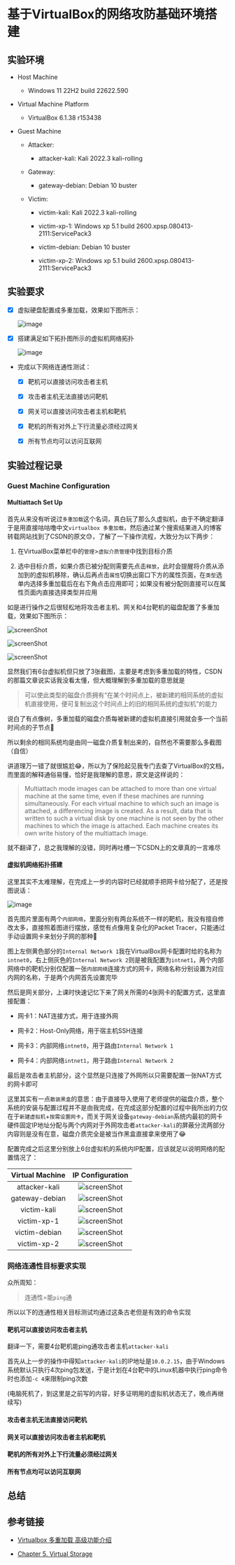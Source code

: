 # 基于VirtualBox的网络攻防基础环境搭建

## 实验环境

- Host Machine

  - Windows 11 22H2 build 22622.590

- Virtual Machine Platform

  - VirtualBox 6.1.38 r153438

- Guest Machine

  - Attacker:
  
    - attacker-kali: Kali 2022.3 kali-rolling

  - Gateway:
  
    - gateway-debian: Debian 10 buster

  - Victim:

    - victim-kali: Kali 2022.3 kali-rolling

    - victim-xp-1: Windows xp 5.1 build 2600.xpsp.080413-2111:ServicePack3

    - victim-debian: Debian 10 buster

    - victim-xp-2: Windows xp 5.1 build 2600.xpsp.080413-2111:ServicePack3

## 实验要求

- [x] 虚拟硬盘配置成多重加载，效果如下图所示：

  ![image](./img/vb-multi-attach.png)

- [x] 搭建满足如下拓扑图所示的虚拟机网络拓扑

  ![image](./img/vb-exp-layout.png)

- 完成以下网络连通性测试：

  - [x] 靶机可以直接访问攻击者主机

  - [x] 攻击者主机无法直接访问靶机

  - [x] 网关可以直接访问攻击者主机和靶机

  - [x] 靶机的所有对外上下行流量必须经过网关

  - [x] 所有节点均可以访问互联网

## 实验过程记录

### Guest Machine Configuration

#### Multiattach Set Up

首先从来没有听说过`多重加载`这个名词，真白玩了那么久虚拟机，由于不确定翻译于是用直接咕咕噜中文`virtualbox 多重加载`，然后通过某个搜索结果进入的博客转载网站找到了CSDN的原文😓，了解了一下操作流程，大致分为以下两步：

1. 在VirtualBox菜单栏中的`管理`>`虚拟介质管理`中找到目标介质

2. 选中目标介质，如果介质已被分配则需要先点击`释放`，此时会提醒将介质从添加到的虚拟机移除，确认后再点击`属性`切换出窗口下方的属性页面，在`类型`选单内选择多重加载后在右下角点击应用即可；如果没有被分配则直接可以在属性页面内直接选择类型并应用

如是进行操作之后很轻松地将攻击者主机、网关和4台靶机的磁盘配置了多重加载，效果如下图所示：

![screenShot](./img/kaliMultiattach.png)

![screenShot](./img/debianMultiattach.png)

![screenShot](./img/xpMultiattach.png)

显然我们有6台虚拟机但只放了3张截图，主要是考虑到多重加载的特性，CSDN的那篇文章说实话我没看太懂，但大概理解到多重加载的意思就是

>可以使此类型的磁盘介质拥有“在某个时间点上，被新建的相同系统的虚拟机直接使用，便可复制出这个时间点上的旧的相同系统的虚拟机”的能力

说白了有点像树，多重加载的磁盘介质每被新建的虚拟机直接引用就会多一个当前时间点的子节点🤔

所以剩余的相同系统均是由同一磁盘介质复制出来的，自然也不需要那么多截图（自信）

讲道理万一错了就很尴尬😂，所以为了保险起见我专门去查了VirtualBox的文档，而里面的解释通俗易懂，恰好是我理解的意思，原文是这样说的：

>Multiattach mode images can be attached to more than one virtual machine at the same time, even if these machines are running simultaneously. For each virtual machine to which such an image is attached, a differencing image is created. As a result, data that is written to such a virtual disk by one machine is not seen by the other machines to which the image is attached. Each machine creates its own write history of the multiattach image.

就不翻译了，总之我理解的没错，同时再吐槽一下CSDN上的文章真的一言难尽

#### 虚拟机网络拓扑搭建

这里其实不太难理解，在完成上一步的内容时已经就顺手把网卡给分配了，还是按图说话：

![image](./img/vb-exp-layout.png)

首先图片里面有两个`内部网络`，里面分别有两台系统不一样的靶机，我没有擅自修改太多，直接照着图进行摆放，感觉有点像用复杂化的Packet Tracer，只能通过手动设置网卡来划分子网的那种🤔

图上左侧黄色部分的`Internal Network 1`我在VirtualBox网卡配置时给的名称为`intnet0`，右上侧灰色的`Internal Network 2`则是被我配置为`intnet1`，两个内部网络中的靶机分别仅配置一张`内部网络`连接方式的网卡，网络名称分别设置为对应内网的名称，于是两个内网首先设置完毕

然后是网关部分，上课时快速记忆下来了网关所需的4张网卡的配置方式，这里直接配置：

- 网卡1：NAT连接方式，用于连接外网

- 网卡2：Host-Only网络，用于宿主机SSH连接

- 网卡3：内部网络`intnet0`，用于路由`Internal Network 1`

- 网卡4：内部网络`intnet1`，用于路由`Internal Network 2`

最后是攻击者主机部分，这个显然是只连接了外网所以只需要配置一张NAT方式的网卡即可

这里其实有一点`散装黑盒`的意思：由于直接导入使用了老师提供的磁盘介质，整个系统的安装与配置过程并不是由我完成，在完成这部分配置的过程中我所出的力仅在于`新建虚拟机`+`按需设置网卡`，而关于网关设备`gateway-debian`系统内最初的网卡硬件固定IP地址分配与两个内网对于外网攻击者`attacker-kali`的屏蔽分流两部分内容则是没有在意，磁盘介质完全是被当作黑盒直接拿来使用了😂

配置完成之后这里分别放上6台虚拟机的系统内IP配置，应该就足以说明网络的配置情况了：

Virtual Machine|IP Configuration
:-:|:-:
attacker-kali|![screenShot](./img/attackerKaliIP.png)
gateway-debian|![screenShot](./img/gatewayDebianIP.png)
victim-kali|![screenShot](./img/victimKaliIP.png)
victim-xp-1|![screenShot](./img/victimXP1IP.png)
victim-debian|![screenShot](./img/victimDebianIP.png)
victim-xp-2|![screenShot](./img/victimXP2IP.png)

### 网络连通性目标要求实现

众所周知：

>连通性=能`ping`通

所以以下的连通性相关目标测试均通过这条古老但是有效的命令实现

#### 靶机可以直接访问攻击者主机

翻译一下，需要4台靶机能ping通攻击者主机`attacker-kali`

首先从上一步的操作中得知`attacker-kali`的IP地址是`10.0.2.15`，由于Windows系统默认只执行4次ping包发送，于是计划在4台靶中的Linux机器中执行ping命令时也添加`-c 4`来限制ping次数

(电脑死机了，到这里是之前写的内容，好多证明用的虚拟机状态无了，晚点再继续写)

#### 攻击者主机无法直接访问靶机

#### 网关可以直接访问攻击者主机和靶机

#### 靶机的所有对外上下行流量必须经过网关

#### 所有节点均可以访问互联网

## 总结

## 参考链接

- [Virtualbox 多重加载 高级功能介绍](https://blog.csdn.net/Jeanphorn/article/details/45056251)

- [Chapter 5. Virtual Storage](https://www.virtualbox.org/manual/ch05.html)
